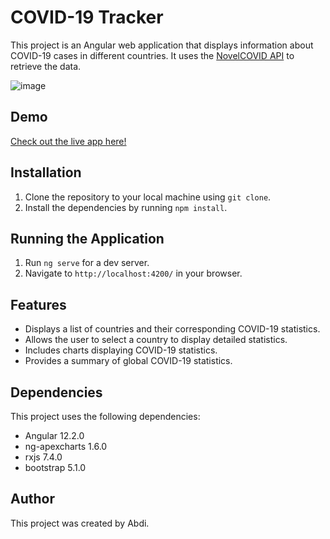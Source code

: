 # COVID-19 Tracker

This project is an Angular web application that displays information about COVID-19 cases in different countries. It uses the [NovelCOVID API](https://github.com/NovelCOVID/API) to retrieve the data.

![image](https://github.com/adaheeye/covid-19-tracker/assets/11170665/0dda109b-638d-4569-a57c-2326a177e9c3)



## Demo
[Check out the live app here!](https://adaheeye.github.io/covid-19-tracker)

## Installation

1. Clone the repository to your local machine using `git clone`.
2. Install the dependencies by running `npm install`.

## Running the Application

1. Run `ng serve` for a dev server.
2. Navigate to `http://localhost:4200/` in your browser.

## Features

- Displays a list of countries and their corresponding COVID-19 statistics.
- Allows the user to select a country to display detailed statistics.
- Includes charts displaying COVID-19 statistics.
- Provides a summary of global COVID-19 statistics.

## Dependencies

This project uses the following dependencies:

- Angular 12.2.0
- ng-apexcharts 1.6.0
- rxjs 7.4.0
- bootstrap 5.1.0

## Author

This project was created by Abdi.
